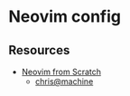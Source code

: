 # Neovim config

## Resources

- [Neovim from Scratch](https://www.youtube.com/playlist?list=PLhoH5vyxr6Qq41NFL4GvhFp-WLd5xzIzZ)
  - [chris@machine](https://www.youtube.com/@chrisatmachine)

